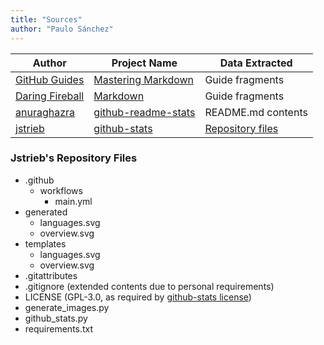 ```yaml
---
title: "Sources"
author: "Paulo Sánchez"
---
```


Author | Project Name | Data Extracted
------ | ------------ | --------------
[GitHub Guides](https://guides.github.com/) | [Mastering Markdown](https://guides.github.com/features/mastering-markdown/) | Guide fragments
[Daring Fireball](https://daringfireball.net/) | [Markdown](https://daringfireball.net/projects/markdown/) | Guide fragments
[anuraghazra](https://github.com/anuraghazra/) | [github-readme-stats](https://github.com/anuraghazra/github-readme-stats/) | README.md contents
[jstrieb](https://github.com/jstrieb/) | [github-stats](https://github.com/jstrieb/github-stats/) | [Repository files](#jstriebs-repository-files)

### Jstrieb's Repository Files

* .github
  * workflows
    * main.yml
* generated
  * languages.svg
  * overview.svg
* templates
  * languages.svg
  * overview.svg
* .gitattributes
* .gitignore (extended contents due to personal requirements)
* LICENSE (GPL-3.0, as required by [github-stats license](https://github.com/jstrieb/github-stats/blob/master/LICENSE/))
* generate_images.py
* github_stats.py
* requirements.txt
